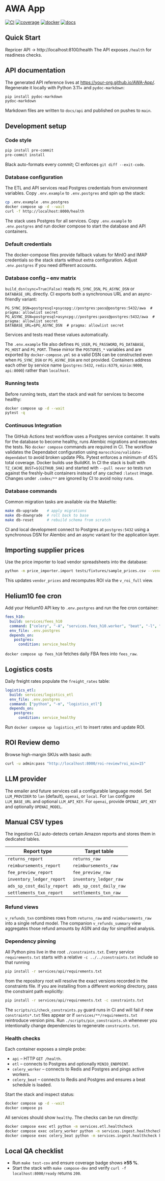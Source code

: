 # AWA App
[![CI](https://github.com/your-org/AWA-App/actions/workflows/ci.yml/badge.svg)](https://github.com/your-org/AWA-App/actions/workflows/ci.yml)
[![coverage](https://codecov.io/gh/your-org/AWA-App/branch/main/graph/badge.svg)](https://codecov.io/gh/your-org/AWA-App)
[![docker](https://img.shields.io/badge/docker-build-blue)](https://hub.docker.com/r/your-org/awa-app)
[![docs](https://img.shields.io/badge/docs-latest-blue)](https://your-org.github.io/AWA-App/)

## Quick Start
Repricer API → http://localhost:8100/health
The API exposes `/health` for readiness checks.

## API documentation
The generated API reference lives at <https://your-org.github.io/AWA-App/>.
Regenerate it locally with Python 3.11+ and `pydoc-markdown`:

```bash
pip install pydoc-markdown
pydoc-markdown
```

Markdown files are written to `docs/api` and published on pushes to `main`.

## Development setup

### Code style
```bash
pip install pre-commit
pre-commit install
```
Black auto-formats every commit; CI enforces `git diff --exit-code`.

### Database configuration

The ETL and API services read Postgres credentials from environment variables.
Copy `.env.example` to `.env.postgres` and spin up the stack:

```bash
cp .env.example .env.postgres
docker compose up -d --wait
curl -f http://localhost:8000/health
```

The stack uses Postgres for all services. Copy `.env.example` to `.env.postgres`
and run docker compose to start the database and API containers.

### Default credentials

The docker-compose files provide fallback values for MinIO and IMAP credentials
so the stack starts without extra configuration. Adjust `.env.postgres` if you
need different accounts.

### Database config – env matrix

`build_dsn(sync=True|False)` reads `PG_SYNC_DSN`, `PG_ASYNC_DSN` or
`DATABASE_URL` directly. CI exports both a synchronous URL and an
async-friendly variant:

```
PG_SYNC_DSN=postgresql+psycopg://postgres:pass@postgres:5432/awa  # pragma: allowlist secret
PG_ASYNC_DSN=postgresql+asyncpg://postgres:pass@postgres:5432/awa  # pragma: allowlist secret
DATABASE_URL=$PG_ASYNC_DSN  # pragma: allowlist secret
```
Services and tests read these values automatically.

The `.env.example` file also defines `PG_USER`, `PG_PASSWORD`, `PG_DATABASE`,
`PG_HOST` and `PG_PORT`. These mirror the `POSTGRES_*` variables and are
exported by `docker-compose.yml` so a valid DSN can be constructed even when
`PG_SYNC_DSN` or `PG_ASYNC_DSN` are not provided. Containers address each
other by service name (`postgres:5432`, `redis:6379`, `minio:9000`,
`api:8000`) rather than `localhost`.

### Running tests

Before running tests, start the stack and wait for services to become healthy:

```bash
docker compose up -d --wait
pytest -q
```

### Continuous Integration

The GitHub Actions test workflow uses a Postgres service container. It waits
for the database to become healthy, runs Alembic migrations and executes the
tests. No `docker compose` commands are required in CI.
The workflow validates the Dependabot configuration using
`marocchino/validate-dependabot` to avoid broken update PRs.
Pytest enforces a minimum of 45% total coverage.
Docker builds use BuildKit. In CI the stack is built with
`TZ_CACHE_BUST=${GITHUB_SHA}` and started with `--pull never` so tests run
against the freshly-built containers instead of any cached `:latest` image.
Changes under `.codex/**` are ignored by CI to avoid noisy runs.

### Database commands

Common migration tasks are available via the Makefile:

```bash
make db-upgrade    # apply migrations
make db-downgrade  # roll back to base
make db-reset      # rebuild schema from scratch
```

CI and local development connect to Postgres at `postgres:5432` using a
synchronous DSN for Alembic and an async variant for the application layer.


## Importing supplier prices
Use the price importer to load vendor spreadsheets into the database:
```bash
python -m price_importer.import tests/fixtures/sample_prices.csv --vendor "ACME GmbH"
```
This updates `vendor_prices` and recomputes ROI via the `v_roi_full` view.

## Helium10 fee cron
Add your Helium10 API key to `.env.postgres` and run the fee cron container:

```yaml
fees_h10:
  build: services/fees_h10
  command: ["celery", "-A", "services.fees_h10.worker", "beat", "-l", "info"]
  env_file: .env.postgres
  depends_on:
    postgres:
      condition: service_healthy
```

`docker compose up fees_h10` fetches daily FBA fees into `fees_raw`.

## Logistics costs
Daily freight rates populate the `freight_rates` table:

```yaml
logistics_etl:
  build: services/logistics_etl
  env_file: .env.postgres
  command: ["python", "-m", "logistics_etl"]
  depends_on:
    postgres:
      condition: service_healthy
```

Run `docker compose up logistics_etl` to insert rates and update ROI.

## ROI Review demo

Browse high-margin SKUs with basic auth:

```bash
curl -u admin:pass "http://localhost:8000/roi-review?roi_min=15"
```

## LLM provider

The emailer and future services call a configurable language model.
Set `LLM_PROVIDER` to `lan` (default), `openai`, or `local`.
For `lan` configure `LLM_BASE_URL` and optional `LLM_API_KEY`.
For `openai`, provide `OPENAI_API_KEY` and optionally `OPENAI_MODEL`.

## Manual CSV types

The ingestion CLI auto-detects certain Amazon reports and stores them in
dedicated tables.

| Report type           | Target table        |
| --------------------- | ------------------- |
| `returns_report`      | `returns_raw`       |
| `reimbursements_report` | `reimbursements_raw` |
| `fee_preview_report` | `fee_preview_raw` |
| `inventory_ledger_report` | `inventory_ledger_raw` |
| `ads_sp_cost_daily_report` | `ads_sp_cost_daily_raw` |
| `settlements_txn_report` | `settlements_txn_raw` |

### Refund views
`v_refunds_txn` combines rows from `returns_raw` and `reimbursements_raw` into a
single refund model. The companion `v_refunds_summary` view aggregates those
refund amounts by ASIN and day for simplified analysis.

### Dependency pinning
All Python pins live in the root `./constraints.txt`. Every service `requirements.txt`
starts with a relative `-c ../../constraints.txt` include so that running

```bash
pip install -r services/api/requirements.txt
```

from the repository root will resolve the exact versions recorded in the
constraints file. If you are installing from a different working directory,
pass the constraint path explicitly:

```bash
pip install -r services/api/requirements.txt -c constraints.txt
```

The `scripts/ci/check_constraints.py` guard runs in CI and will fail if new
`constraints*.txt` files appear or if `services/**/requirements.txt` reintroduce
version pins. Run `./scripts/pin_constraints.sh` whenever you intentionally
change dependencies to regenerate `constraints.txt`.

### Health checks
Each container exposes a simple probe:

- `api` – HTTP `GET /health`.
- `etl` – connects to Postgres and optionally `MINIO_ENDPOINT`.
- `celery_worker` – connects to Redis and Postgres and pings active workers.
- `celery_beat` – connects to Redis and Postgres and ensures a beat schedule is loaded.

Start the stack and inspect status:

```bash
docker compose up -d --wait
docker compose ps
```

All services should show `healthy`. The checks can be run directly:

```bash
docker compose exec etl python -m services.etl.healthcheck
docker compose exec celery_worker python -m services.ingest.healthcheck worker
docker compose exec celery_beat python -m services.ingest.healthcheck beat
```

## Local QA checklist

* Run `make test-cov` and ensure coverage badge shows **≥55 %**.
* Start the stack with `make compose-dev` and verify `curl -f localhost:8000/ready` returns `200`.

